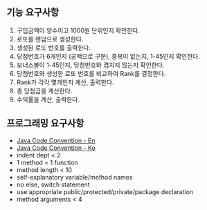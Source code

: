 ## 기능 요구사항

1. 구입금액이 양수이고 1000원 단위인지 확인한다.
2. 로또를 랜덤으로 생성한다.
3. 생성된 로또 번호를 출력한다.
4. 당첨번호가 6개인지 (공백으로 구분), 중복이 없는지, 1-45인지 확인한다.
5. 보너스볼이 1-45인지, 당첨번호와 겹치지 않는지 확인한다.
6. 당첨번호와 생성한 로또 번호를 비교하여 Rank를 결정한다.
7. Rank가 각각 몇개인지 계산, 출력한다.
8. 총 당첨금을 계산한다.
9. 수익률을 계산, 출력한다.

## 프로그래밍 요구사항

* [Java Code Convention - En](https://google.github.io/styleguide/javaguide.html)
* [Java Code Convention - Ko](https://myeonguni.tistory.com/1596)
* indent dept < 2
* 1 method = 1 function
* method length < 10
* self-explanatory variable/method names
* no else, switch statement
* use appropriate public/protected/private/package declaration
* method arguments < 4

